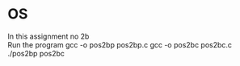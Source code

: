 # OS
In this assignment no 2b
<br>
Run the program 
gcc -o pos2bp pos2bp.c
gcc -o pos2bc pos2bc.c
./pos2bp pos2bc
